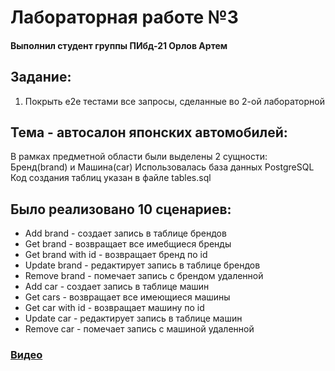 # Лабораторная работе №3
#### Выполнил студент группы ПИбд-21 Орлов Артем

## Задание:
1. Покрыть e2e тестами все запросы, сделанные во 2-ой лабораторной

## Тема - автосалон японских автомобилей:
В рамках предметной области были выделены 2 сущности:
Бренд(brand) и Машина(car)
Использовалась база данных PostgreSQL
Код создания таблиц указан в файле tables.sql

## Было реализовано 10 сценариев:

* Add brand - создает запись в таблице брендов
* Get brand - возвращает все имебщиеся бренды
* Get brand with id - возвращает бренд по id
* Update brand - редактирует запись в таблице брендов
* Remove brand - помечает запись с брендом удаленной
* Add car - создает запись в таблице машин
* Get cars - возвращает все имеющиеся машины
* Get car with id - возвращает машину по id
* Update car - редактирует запись в таблице машин
* Remove car - помечает запись с машиной удаленной

### [Видео](https://drive.google.com/file/d/1hj_iQ8x0PL3kUea0KpaSxQlHA8abizQi/view?usp=sharing)
